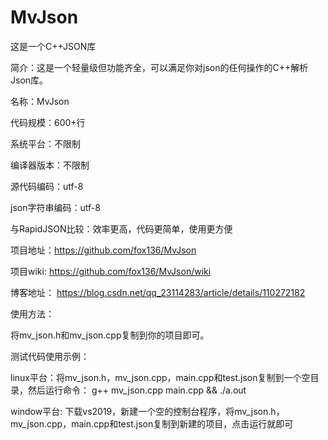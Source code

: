 # MvJson
这是一个C++JSON库

简介：这是一个轻量级但功能齐全，可以满足你对json的任何操作的C++解析Json库。

名称：MvJson

代码规模：600+行

系统平台：不限制

编译器版本：不限制

源代码编码：utf-8

json字符串编码：utf-8

与RapidJSON比较：效率更高，代码更简单，使用更方便

项目地址：https://github.com/fox136/MvJson

项目wiki:  https://github.com/fox136/MvJson/wiki

博客地址： https://blog.csdn.net/qq_23114283/article/details/110272182

使用方法：

  将mv_json.h和mv_json.cpp复制到你的项目即可。

测试代码使用示例：

  linux平台：将mv_json.h，mv_json.cpp，main.cpp和test.json复制到一个空目录，然后运行命令：  g++ mv_json.cpp main.cpp && ./a.out
  
  window平台: 下载vs2019，新建一个空的控制台程序，将mv_json.h，mv_json.cpp，main.cpp和test.json复制到新建的项目，点击运行就即可

